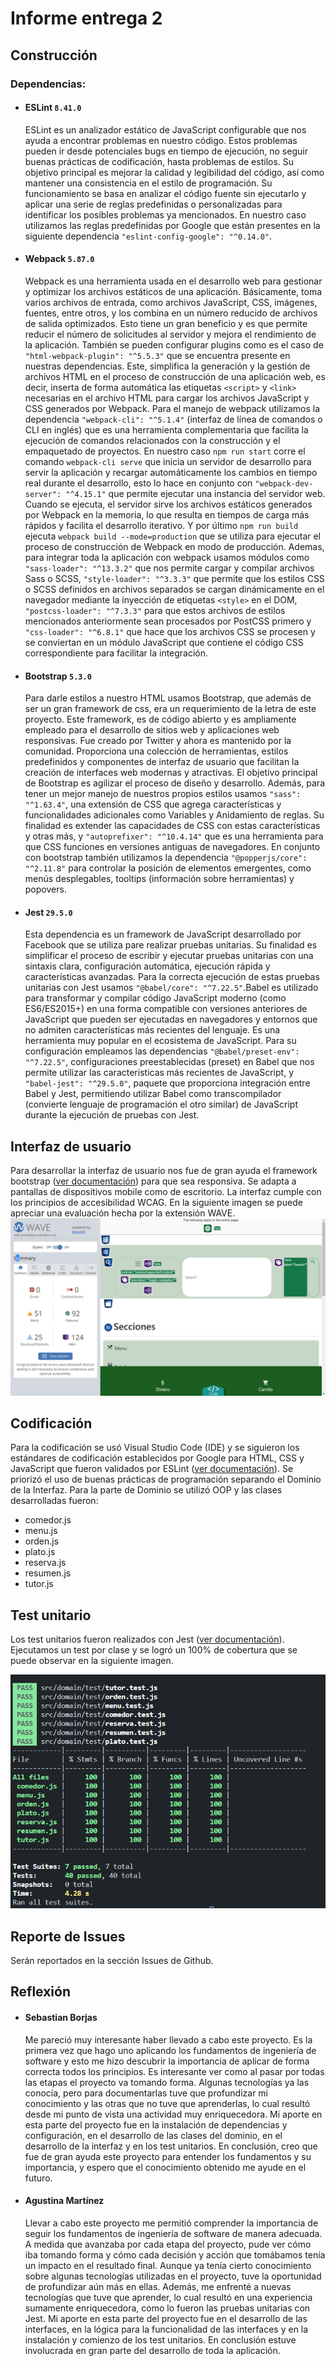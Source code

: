 # Informe entrega 2

## Construcción

### Dependencias:
- #### ESLint `8.41.0`
  ESLint es un analizador estático de JavaScript configurable que nos ayuda a encontrar problemas en nuestro código. Estos problemas pueden ir desde potenciales bugs en tiempo de ejecución, no seguir buenas prácticas de codificación, hasta problemas de estilos. Su objetivo principal es mejorar la calidad y legibilidad del código, así como mantener una consistencia en el estilo de programación. Su funcionamiento se basa en analizar el código fuente sin ejecutarlo y aplicar una serie de reglas predefinidas o personalizadas para identificar los posibles problemas ya mencionados. En nuestro caso utilizamos las reglas predefinidas por Google que están presentes en la siguiente dependencia `"eslint-config-google": "^0.14.0"`.
- #### Webpack `5.87.0`
  Webpack es una herramienta usada en el desarrollo web para gestionar y optimizar los archivos estáticos de una aplicación. Básicamente, toma varios archivos de entrada, como archivos JavaScript, CSS, imágenes, fuentes, entre otros, y los combina en un número reducido de archivos de salida optimizados. Esto tiene un gran beneficio y es que permite reducir el número de solicitudes al servidor y mejora el rendimiento de la aplicación. 
  También se pueden configurar plugins como es el caso de `"html-webpack-plugin": "^5.5.3"` que se encuentra presente en nuestras dependencias. Este, simplifica la generación y la gestión de archivos HTML en el proceso de construcción de una aplicación web, es decir, inserta de forma automática las etiquetas `<script>` y `<link>` necesarias en el archivo HTML para cargar los archivos JavaScript y CSS generados por Webpack.
  Para el manejo de webpack utilizamos la dependencia `"webpack-cli": "^5.1.4"` (interfaz de línea de comandos o CLI en inglés) que es una herramienta complementaria que facilita la ejecución de comandos relacionados con la construcción y el empaquetado de proyectos. En nuestro caso `npm run start` corre el comando `webpack-cli serve` que inicia un servidor de desarrollo para servir la aplicación y recargar automáticamente los cambios en tiempo real durante el desarrollo, esto lo hace en conjunto con `"webpack-dev-server": "^4.15.1"` que permite ejecutar una instancia del servidor web. Cuando se ejecuta, el servidor sirve los archivos estáticos generados por Webpack en la memoria, lo que resulta en tiempos de carga más rápidos y facilita el desarrollo iterativo. Y por último `npm run build` ejecuta `webpack build --mode=production` que se utiliza para ejecutar el proceso de construcción de Webpack en modo de producción.
  Ademas, para integrar toda la aplicación con webpack usamos módulos como `"sass-loader": "^13.3.2"` que nos permite cargar y compilar archivos Sass o SCSS, `"style-loader": "^3.3.3"` que permite que los estilos CSS o SCSS definidos en archivos separados se cargan dinámicamente en el navegador mediante la inyección de etiquetas `<style>` en el DOM, `"postcss-loader": "^7.3.3"` para que estos archivos de estilos mencionados anteriormente sean procesados por PostCSS primero y `"css-loader": "^6.8.1"` que hace que los archivos CSS se procesen y se conviertan en un módulo JavaScript que contiene el código CSS correspondiente para facilitar la integración.
  <link href="bootstrap"></link>
- #### Bootstrap `5.3.0`
  Para darle estilos a nuestro HTML usamos Bootstrap, que además de ser un gran framework de css, era un requerimiento de la letra de este proyecto. Este framework, es de código abierto y es ampliamente empleado para el desarrollo de sitios web y aplicaciones web responsivas. Fue creado por Twitter y ahora es mantenido por la comunidad. Proporciona una colección de herramientas, estilos predefinidos y componentes de interfaz de usuario que facilitan la creación de interfaces web modernas y atractivas. El objetivo principal de Bootstrap es agilizar el proceso de diseño y desarrollo. Además, para tener un mejor manejo de nuestros propios estilos usamos `"sass": "^1.63.4"`, una extensión de CSS que agrega características y funcionalidades adicionales como Variables y Anidamiento de reglas. Su finalidad es extender las capacidades de CSS con estas características y otras más, y `"autoprefixer": "^10.4.14"` que es una herramienta para que CSS funciones en versiones antiguas de navegadores.
  En conjunto con bootstrap también utilizamos la dependencia `"@popperjs/core": "^2.11.8"` para controlar la posición de elementos emergentes, como menús desplegables, tooltips (información sobre herramientas) y popovers.
- #### Jest `29.5.0`
  Esta dependencia es un framework de JavaScript desarrollado por Facebook que se utiliza pare realizar pruebas unitarias. Su finalidad es simplificar el proceso de escribir y ejecutar pruebas unitarias con una sintaxis clara, configuración automática, ejecución rápida y características avanzadas.
  Para la correcta ejecución de estas pruebas unitarias con Jest usamos `"@babel/core": "^7.22.5"`.Babel es utilizado para transformar y compilar código JavaScript moderno (como ES6/ES2015+) en una forma compatible con versiones anteriores de JavaScript que pueden ser ejecutadas en navegadores y entornos que no admiten características más recientes del lenguaje. Es una herramienta muy popular en el ecosistema de JavaScript.
  Para su configuración empleamos las dependencias `"@babel/preset-env": "^7.22.5"`, configuraciones preestablecidas (preset) en Babel que nos permite utilizar las características más recientes de JavaScript, y `"babel-jest": "^29.5.0"`, paquete que proporciona integración entre Babel y Jest, permitiendo utilizar Babel como transcompilador (convierte lenguaje de programación el otro similar) de JavaScript durante la ejecución de pruebas con Jest.


## Interfaz de usuario
 Para desarrollar la interfaz de usuario nos fue de gran ayuda el framework bootstrap ([ver documentación](#bootstrap-530)) para que sea responsiva. Se adapta a pantallas de dispositivos mobile como de escritorio.
  La interfaz cumple con los principios de accesibilidad WCAG. En la siguiente imagen se puede apreciar una evaluación hecha por la extensión WAVE.
![Accesibilidad](./anexo/img/web-accessibility-wave.png?raw=true "Accesibilidad")

## Codificación

Para la codificación se usó Visual Studio Code (IDE) y se siguieron los estándares de codificación establecidos por Google para HTML, CSS y JavaScript que fueron validados por ESLint ([ver documentación](#eslint-8410)).
Se priorizó el uso de buenas prácticas de programación separando el Dominio de la Interfaz. Para la parte de Dominio se utilizó OOP y las clases desarrolladas fueron:
- comedor.js
- menu.js
- orden.js
- plato.js
- reserva.js
- resumen.js
- tutor.js
## Test unitario
  Los test unitarios fueron realizados con Jest ([ver documentación](#jest-2950)). Ejecutamos un test por clase y se logró un 100% de cobertura que se puede observar en la siguiente imagen.
  
![Test unitarios](./anexo/img/test-unitarios-jest.png "test unitarios")
## Reporte de Issues
Serán reportados en la sección Issues de Github.
## Reflexión
- #### Sebastian Borjas
  Me pareció muy interesante haber llevado a cabo este proyecto. Es la primera vez que hago uno aplicando los fundamentos de ingeniería de software y esto me hizo descubrir la importancia de aplicar de forma correcta todos los principios. Es interesante ver como al pasar por todas las etapas el proyecto va tomando forma. Algunas tecnologías ya las conocía, pero para documentarlas tuve que profundizar mi conocimiento y las otras que no tuve que aprenderlas, lo cual resultó desde mi punto de vista una actividad muy enriquecedora.
  Mi aporte en esta parte del proyecto fue en la instalación de dependencias y configuración, en el desarrollo de las clases del dominio, en el desarrollo de la interfaz y en los test unitarios. En conclusión, creo que fue de gran ayuda este proyecto para entender los fundamentos y su importancia, y espero que el conocimiento obtenido me ayude en el futuro.
- #### Agustina Martínez
  Llevar a cabo este proyecto me permitió comprender la importancia de seguir los fundamentos de ingeniería de software de manera adecuada. A medida que avanzaba por cada etapa del proyecto, pude ver cómo iba tomando forma y cómo cada decisión y acción que tomábamos tenía un impacto en el resultado final. Aunque ya tenía cierto conocimiento sobre algunas tecnologías utilizadas en el proyecto, tuve la oportunidad de profundizar aún más en ellas. Además, me enfrenté a nuevas tecnologías que tuve que aprender, lo cual resultó en una experiencia sumamente enriquecedora, como lo fueron las pruebas unitarias con Jest.
  Mi aporte en esta parte del proyecto fue en el desarrollo de las interfaces, en la lógica para la funcionalidad de las interfaces y en la instalación y comienzo de los test unitarios. En conclusión estuve involucrada en gran parte del desarrollo de toda la aplicación.
